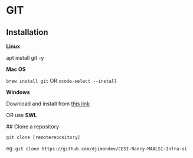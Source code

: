 # GIT

## Installation

**Linux**

apt install git -y

**Mac OS**

`brew install git`
OR
`xcode-select --install`

**Windows**

Download and install from [this link](https://gitforwindows.org/)

OR use **SWL**

## Clone a repository

`git clone [remoterepository]`

eg. `git clone https://github.com/djimondev/CESI-Nancy-MAALSI-Infra-si`
